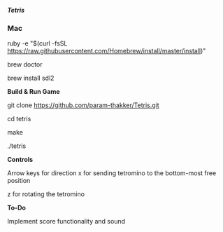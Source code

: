 ***Tetris***


### Mac


ruby -e "$(curl -fsSL https://raw.githubusercontent.com/Homebrew/install/master/install)"

brew doctor


brew install sdl2


**Build & Run Game**

git clone https://github.com/param-thakker/Tetris.git

cd tetris

make

./tetris

**Controls**

Arrow keys for direction
x for sending tetromino to the bottom-most free position

z for rotating the tetromino

**To-Do**

Implement score functionality and sound
